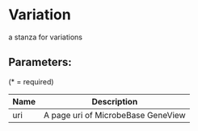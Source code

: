 Variation
=============

a stanza for variations

## Parameters:

(* = required)

| Name | Description                         |
|------|-------------------------------------|
| uri  | A page uri of MicrobeBase GeneView  |
